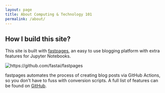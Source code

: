```yaml
---
layout: page
title: About Computing & Technology 101
permalink: /about/
---
```


## How I build this site?

This site is built with [fastpages](https://github.com/fastai/fastpages), an easy to use blogging platform with extra features for Jupyter Notebooks.

![]({{site.baseurl}}/images/diagram.png "https://github.com/fastai/fastpages")

fastpages automates the process of creating blog posts via GitHub Actions, so you don't have to fuss with conversion scripts.  A full list of features can be found on [GitHub](https://github.com/fastai/fastpages).  

